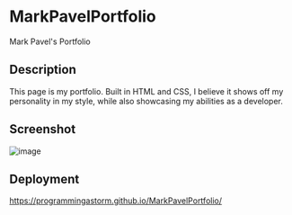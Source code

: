# MarkPavelPortfolio
Mark Pavel's Portfolio

## Description
This page is my portfolio. Built in HTML and CSS, I believe it shows off my personality in my style, while also showcasing my abilities as a developer.

## Screenshot
![image](https://user-images.githubusercontent.com/13123028/161857417-f9a4ad95-c6d9-479b-87a5-11906187ad02.png)

## Deployment
https://programmingastorm.github.io/MarkPavelPortfolio/
